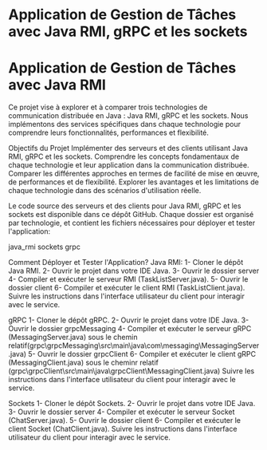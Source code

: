 # Application de Gestion de Tâches avec Java RMI, gRPC et les sockets
# Application de Gestion de Tâches avec Java RMI

Ce projet vise à explorer et à comparer trois technologies de communication distribuée en Java : Java RMI, gRPC et les sockets. Nous implémentons des services spécifiques dans chaque technologie pour comprendre leurs fonctionnalités, performances et flexibilité.

Objectifs du Projet
Implémenter des serveurs et des clients utilisant Java RMI, gRPC et les sockets.
Comprendre les concepts fondamentaux de chaque technologie et leur application dans la communication distribuée.
Comparer les différentes approches en termes de facilité de mise en œuvre, de performances et de flexibilité.
Explorer les avantages et les limitations de chaque technologie dans des scénarios d'utilisation réelle.

Le code source des serveurs et des clients pour Java RMI, gRPC et les sockets est disponible dans ce dépôt GitHub. Chaque dossier est organisé par technologie, et contient les fichiers nécessaires pour déployer et tester l'application:

java_rmi
sockets
grpc

Comment Déployer et Tester l'Application?
Java RMI:
1- Cloner le dépôt Java RMI.
2- Ouvrir le projet dans votre IDE Java.
3- Ouvrir le dossier server
4- Compiler et exécuter le serveur RMI (TaskListServer.java).
5- Ouvrir le dossier client
6- Compiler et exécuter le client RMI (TaskListClient.java).
Suivre les instructions dans l'interface utilisateur du client pour interagir avec le service.

gRPC
1- Cloner le dépôt gRPC.
2- Ouvrir le projet dans votre IDE Java.
3- Ouvrir le dossier grpcMessaging
4- Compiler et exécuter le serveur gRPC (MessagingServer.java) sous le chemin relatif(grpc\grpcMessaging\src\main\java\com\messaging\MessagingServer.java)
5- Ouvrir le dossier grpcClient
6- Compiler et exécuter le client gRPC (MessagingClient.java) sous le cheminr relatif (grpc\grpcClient\src\main\java\grpcClient\MessagingClient.java)
Suivre les instructions dans l'interface utilisateur du client pour interagir avec le service.

Sockets
1- Cloner le dépôt Sockets.
2- Ouvrir le projet dans votre IDE Java.
3- Ouvrir le dossier server
4- Compiler et exécuter le serveur Socket (ChatServer.java).
5- Ouvrir le dossier client
6- Compiler et exécuter le client Socket (ChatClient.java).
Suivre les instructions dans l'interface utilisateur du client pour interagir avec le service.
